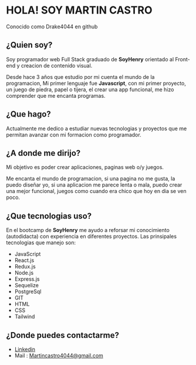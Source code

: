 # HOLA! SOY MARTIN CASTRO
Conocido como Drake4044 en github

## ¿Quien soy?
Soy programador web Full Stack graduado de **SoyHenry** orientado al Front-end y creacion de contenido visual.

Desde hace 3 años que estudio por mi cuenta el mundo de la programacion, Mi primer lenguaje fue **Javascript**, con mi primer proyecto, un juego de piedra, papel o tijera, el crear una app funcional, me hizo comprender que me encanta programas.

## ¿Que hago?
Actualmente me dedico a estudiar nuevas tecnologias y proyectos que me permitan avanzar con mi formacion como programador.

## ¿A donde me dirijo?
Mi objetivo es poder crear aplicaciones, paginas web o/y juegos. 

Me encanta el mundo de programacion, si una pagina no me gusta, la puedo diseñar yo, si una aplicacion me parece lenta o mala, puedo crear una mejor funcional, juegos como cuando era chico que hoy en dia se ven poco.

## ¿Que tecnologias uso?
En el bootcamp de **SoyHenry** me ayudo a reforsar mi conocimiento (autodidacta) con experiencia en diferentes proyectos. 
Las prinsipales tecnologias que manejo son:

- JavaScript
- React.js
- Redux.js
- Node.js
- Express.js
- Sequelize
- PostgreSql
- GIT
- HTML
- CSS
- Tailwind

## ¿Donde puedes contactarme?
- [Linkedin](https://www.linkedin.com/in/martin-daniel-castro/)
- Mail : Martincastro4044@gmail.com


<!--
**Drake4044/Drake4044** is a ✨ _special_ ✨ repository because its `README.md` (this file) appears on your GitHub profile.

Here are some ideas to get you started:

- 🔭 I’m currently working on ...
- 🌱 I’m currently learning ...
- 👯 I’m looking to collaborate on ...
- 🤔 I’m looking for help with ...
- 💬 Ask me about ...
- 📫 How to reach me: ...
- 😄 Pronouns: ...
- ⚡ Fun fact: ...
-->
